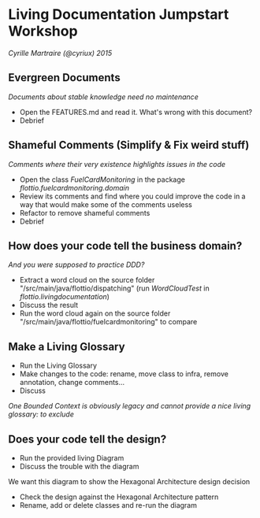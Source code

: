 # Living Documentation Jumpstart Workshop
*Cyrille Martraire (@cyriux) 2015*


## Evergreen Documents
*Documents about stable knowledge need no maintenance*

- Open the FEATURES.md and read it. What's wrong with this document?
- Debrief


## Shameful Comments (Simplify & Fix weird stuff)
*Comments where their very existence highlights issues in the code*

- Open the class *FuelCardMonitoring* in the package *flottio.fuelcardmonitoring.domain*
- Review its comments and find where you could improve the code in a way that would make some of the comments useless
- Refactor to remove shameful comments 
- Debrief

## How does your code tell the business domain?
*And you were supposed to practice DDD?*

- Extract a word cloud on the source folder "/src/main/java/flottio/dispatching" (run *WordCloudTest* in *flottio.livingdocumentation*)
- Discuss the result
- Run the word cloud again on the source folder "/src/main/java/flottio/fuelcardmonitoring" to compare


## Make a Living Glossary

- Run the Living Glossary
- Make changes to the code: rename, move class to infra, remove annotation, change comments...
- Discuss 

*One Bounded Context is obviously legacy and cannot provide a nice living glossary: to exclude*

## Does your code tell the design?

- Run the provided living Diagram
- Discuss the trouble with the diagram

We want this diagram to show the Hexagonal Architecture design decision
- Check the design against the Hexagonal Architecture pattern
- Rename, add or delete classes and re-run the diagram
